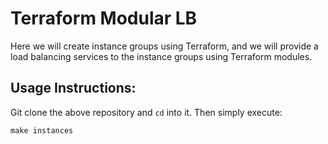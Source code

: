 # Terraform Modular LB

Here we will create instance groups using Terraform, and we will provide a load balancing services to the instance groups using Terraform modules.

## Usage Instructions:

Git clone the above repository and ```cd``` into it. Then simply execute:

```make instances```
